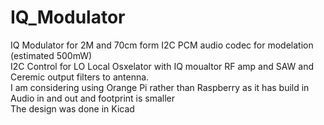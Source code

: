# IQ_Modulator
IQ Modulator for 2M and 70cm form I2C PCM audio codec for modelation (estimated 500mW)<br>
I2C Control for LO Local Osxelator with IQ moualtor RF amp and SAW and Ceremic output filters to antenna.<br>
<b><This is not complete yet still designing ></b>
I am considering using Orange Pi rather than Raspberry as it has build in Audio in and out and footprint is smaller<br>
The design was done in Kicad<br>


